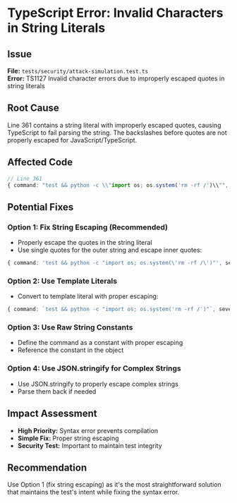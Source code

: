 # TypeScript Error: Invalid Characters in String Literals

## Issue
**File:** `tests/security/attack-simulation.test.ts`  
**Error:** TS1127 Invalid character errors due to improperly escaped quotes in string literals

## Root Cause
Line 361 contains a string literal with improperly escaped quotes, causing TypeScript to fail parsing the string. The backslashes before quotes are not properly escaped for JavaScript/TypeScript.

## Affected Code
```typescript
// Line 361
{ command: "test && python -c \\"import os; os.system('rm -rf /')\\"", severity: "CRITICAL" as const }
```

## Potential Fixes

### Option 1: Fix String Escaping (Recommended)
- Properly escape the quotes in the string literal
- Use single quotes for the outer string and escape inner quotes:
```typescript
{ command: 'test && python -c "import os; os.system(\'rm -rf /\')"', severity: "CRITICAL" as const }
```

### Option 2: Use Template Literals
- Convert to template literal with proper escaping:
```typescript
{ command: `test && python -c "import os; os.system('rm -rf /')"`, severity: "CRITICAL" as const }
```

### Option 3: Use Raw String Constants
- Define the command as a constant with proper escaping
- Reference the constant in the object

### Option 4: Use JSON.stringify for Complex Strings
- Use JSON.stringify to properly escape complex strings
- Parse them back if needed

## Impact Assessment
- **High Priority:** Syntax error prevents compilation
- **Simple Fix:** Proper string escaping
- **Security Test:** Important to maintain test integrity

## Recommendation
Use Option 1 (fix string escaping) as it's the most straightforward solution that maintains the test's intent while fixing the syntax error.
